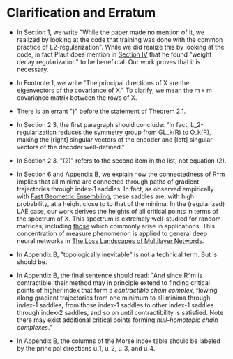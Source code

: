 # Clarification and Erratum

- In Section 1, we write "While the paper made no mention of it,
we realized by looking at the code that training was done with the
common practice of L2-regularization". While we did realize this by
looking at the code, in fact Plaut does mention in [Section IV](https://arxiv.org/abs/1804.10253) that
he found "weight decay regularization" to be beneficial. Our work
proves that it is necessary.

- In Footnote 1, we write "The principal directions of X are
the eigenvectors of the covariance of X." To clarify, we mean
the m x m covariance matrix between the rows of X.

- There is an errant ")" before the statement of Theorem 2.1.

- In Section 2.3, the first paragraph should conclude: "In fact,
L_2-regularization reduces the symmetry group from GL_k(R) to
O_k(R), making the [right] singular vectors of the encoder and
[left] singular vectors of the decoder well-defined."

- In Section 2.3, "(2)" refers to the second item in the list,
not equation (2).

- In Section 6 and Appendix B, we explain how the connectedness
of R^m implies that all minima are connected through paths of gradient trajectories
through index-1 saddles. In fact, as observed empirically with
[Fast Geometric Ensembling](https://arxiv.org/pdf/1802.10026.pdf),
these saddles are, with high probability, at a height close to
to that of the minima. In the (regularized) LAE case, our work
derives the heights of all critical points in terms of the spectrum of X.
This spectrum is extremely well-studied for random matrices,
including [those](https://arxiv.org/abs/cond-mat/9709283)
which commonly arise in applications. This concentration of
measure phenomenon is applied to general deep neural networks
in [The Loss Landscapes of Multilayer Networds](https://arxiv.org/abs/1412.0233).

- In Appendix B, "topologically inevitable" is not a technical term.
But is should be.

- In Appendix B, the final sentence should read: "And since R^m is
contractible, their method may in principle extend to finding
critical points of higher index that form a *contractible chain
complex*, flowing along gradient trajectories from one minimum
to all minima through index-1 saddles, from those index-1 saddles
to other index-1 saddles through index-2 saddles, and so on until
contractibility is satisfied. Note there may exist additional
critical points forming *null-homotopic chain complexes*."

- In Appendix B, the columns of the Morse index table should be labeled by the principal directions u_1, u_2, u_3, and u_4.
